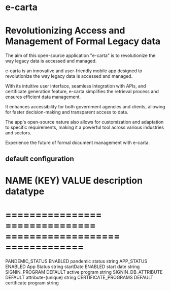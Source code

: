 # e-carta

# Revolutionizing Access and Management of Formal Legacy data

The aim of this open-source application "e-carta" is to revolutionize the way legacy data is accessed and managed. 

e-carta is an innovative and user-friendly mobile app designed to revolutionize the way legacy data is accessed and managed. 

With its intuitive user interface, seamless integration with APIs, and certificate generation feature, e-carta simplifies the retrieval process and ensures efficient data management. 

It enhances accessibility for both government agencies and clients, allowing for faster decision-making and transparent access to data. 

The app's open-source nature also allows for customization and adaptation to specific requirements, making it a powerful tool across various industries and sectors. 

Experience the future of formal document management with e-carta.

## default configuration

# NAME (KEY)             VALUE          description       datatype
# ================  =============== =================== =============
PANDEMIC_STATUS          ENABLED        pandemic status     string
APP_STATUS               ENABLED        App Status          string
startDate                ENABLED        start date          string
SIGNIN_PROGRAM           DEFAULT        active program      string
SIGNIN_DB_ATTRIBUTE      DEFAULT        attribute-(unique)  string
CERTIFICATE_PROGRAMS     DEFAULT        certificate program string
